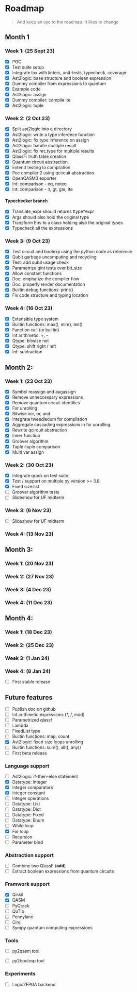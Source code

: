 # Roadmap

> And keep an eye to the roadmap. It likes to change

## Month 1

### Week 1: (25 Sept 23)
- [x] POC
- [x] Test suite setup
- [x] Integrate tox with linters, unit-tests, typecheck, coverage
- [x] Ast2logic: base structure and boolean expression
- [x] Dummy compiler from expressions to quantum
- [x] Example code
- [x] Ast2logic: assign
- [x] Dummy compiler: compile ite
- [x] Ast2logic: tuple

### Week 2: (2 Oct 23)
- [x] Split ast2logic into a directory
- [x] Ast2logic: write a type inference function
- [x] Ast2logic: fix type inference on assign
- [x] Ast2logic: handle multiple result
- [x] Ast2logic: fix ret_type for multiple results
- [x] QlassF: truth table creation
- [x] Quantum circuit abstraction
- [x] Extend testing to compilation
- [x] Poc compiler 2 using qcircuit abstraction
- [x] OpenQASM3 exporter
- [x] Int: comparison - eq, noteq
- [x] Int: comparison - lt, gt, gte, lte

#### Typechecker branch
- [x] Translate_expr should returns ttype*expr
- [x] Args should also hold the original type
- [x] Transform Env to a class holding also the original types
- [x] Typecheck all the expressions

### Week 3: (9 Oct 23)
- [x] Test circuit and boolexp using the python code as reference
- [x] Qubit garbage uncomputing and recycling
- [x] Test: add qubit usage check
- [x] Parametrize qint tests over bit_size
- [x] Allow constant functions
- [x] Doc: emphatize the compiler flow
- [x] Doc: properly render documentation
- [x] Builtin debug functions: print()
- [x] Fix code structure and typing location

### Week 4: (16 Oct 23)
- [x] Extensible type system
- [x] Builtin functions: max(), min(), len()
- [x] Function call (to builtin)
- [x] Int arithmetic: +, -
- [x] Qtype: bitwise not
- [x] Qtype: shift right / left
- [x] Int: subtraction

## Month 2: 

### Week 1: (23 Oct 23)
- [x] Symbol reassign and augassign
- [x] Remove unneccessary expressions
- [x] Remove quantum circuit identities
- [x] For unrolling
- [x] Bitwise xor, or, and
- [x] Integrate tweedledum for compilation
- [x] Aggregate cascading expressions in for unrolling
- [x] Rewrite qcircuit abstraction
- [x] Inner function
- [x] Groover algorithm
- [x] Tuple-tuple comparison
- [x] Multi var assign

### Week 2: (30 Oct 23)

- [x] Integrate qrack on test suite
- [x] Test / support on multiple py version >= 3.8
- [x] Fixed size list
- [ ] Groover algorithm tests 
- [ ] Slideshow for UF midterm

### Week 3: (6 Nov 23)

- [ ] Slideshow for UF midterm

### Week 4: (13 Nov 23)

## Month 3:

### Week 1: (20 Nov 23)
### Week 2: (27 Nov 23)
### Week 3: (4 Dec 23)
### Week 4: (11 Dec 23)

## Month 4:

### Week 1: (18 Dec 23)
### Week 2: (25 Dec 23)
### Week 3: (1 Jan 24)

### Week 4: (8 Jan 24)

- [ ] First stable release




## Future features


- [ ] Publish doc on github
- [ ] Int arithmetic expressions (*, /, mod)
- [ ] Parametrized qlassf
- [ ] Lambda
- [ ] FixedList type
- [ ] Builtin functions: map, count
- [x] Ast2logic: fixed size loops unrolling
- [ ] Builtin functions: sum(), all(), any()
- [ ] First beta release

### Language support

- [ ] Ast2logic: if-then-else statement
- [x] Datatype: Integer
- [x] Integer comparators
- [x] Integer constant
- [ ] Integer operations
- [ ] Datatype: List
- [ ] Datatype: Dict
- [ ] Datatype: Fixed
- [ ] Datatype: Enum
- [ ] While loop
- [x] For loop
- [ ] Recursion
- [ ] Parameter bind

### Abstraction support

- [ ] Combine two QlassF (__add__)
- [ ] Extract boolean expressions from quantum circuits

### Framwork support

- [x] Qiskit
- [x] QASM
- [ ] PyQrack
- [ ] QuTip
- [ ] Pennylane
- [ ] Cirq
- [ ] Sympy quantum computing expressions

### Tools

- [ ] py2qasm tool
- [ ] py2boolexp tool


### Experiments

- [ ] Logic2FPGA backend